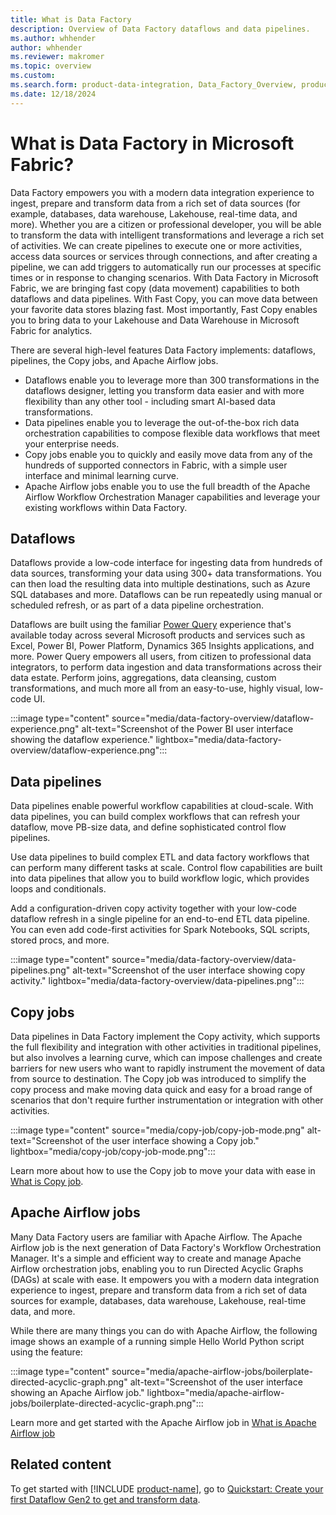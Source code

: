 ```yaml
---
title: What is Data Factory
description: Overview of Data Factory dataflows and data pipelines.
ms.author: whhender
author: whhender
ms.reviewer: makromer
ms.topic: overview
ms.custom:
ms.search.form: product-data-integration, Data_Factory_Overview, product-data-factory
ms.date: 12/18/2024
---
```


# What is Data Factory in Microsoft Fabric?

Data Factory empowers you with a modern data integration experience to ingest, prepare and transform data from a rich set of data sources (for example, databases, data warehouse, Lakehouse, real-time data, and more). Whether you are a citizen or professional developer, you will be able to transform the data with intelligent transformations and leverage a rich set of activities. We can create pipelines to execute one or more activities, access data sources or services through connections, and after creating a pipeline, we can add triggers to automatically run our processes at specific times or in response to changing scenarios. With Data Factory in Microsoft Fabric, we are bringing fast copy  (data movement) capabilities to both dataflows and data pipelines. With Fast Copy, you can move data between your favorite data stores blazing fast. Most importantly, Fast Copy enables you to bring data to your Lakehouse and Data Warehouse in Microsoft Fabric for analytics.

There are several high-level features Data Factory implements: dataflows, pipelines, the Copy jobs, and Apache Airflow jobs.

- Dataflows enable you to leverage more than 300 transformations in the dataflows designer, letting you transform data easier and with more flexibility than any other tool - including smart AI-based data transformations.
- Data pipelines enable you to leverage the out-of-the-box rich data orchestration capabilities to compose flexible data workflows that meet your enterprise needs.
- Copy jobs enable you to quickly and easily move data from any of the hundreds of supported connectors in Fabric, with a simple user interface and minimal learning curve.
- Apache Airflow jobs enable you to use the full breadth of the Apache Airflow Workflow Orchestration Manager capabilities and leverage your existing workflows within Data Factory.

## Dataflows

Dataflows provide a low-code interface for ingesting data from hundreds of data sources, transforming your data using 300+ data transformations. You can then load the resulting data into multiple destinations, such as Azure SQL databases and more. Dataflows can be run repeatedly using manual or scheduled refresh, or as part of a data pipeline orchestration.

Dataflows are built using the familiar [Power Query](/power-query/power-query-what-is-power-query) experience that's available today across several Microsoft products and services such as Excel, Power BI, Power Platform, Dynamics 365 Insights applications, and more. Power Query empowers all users, from citizen to professional data integrators, to perform data ingestion and data transformations across their data estate. Perform joins, aggregations, data cleansing, custom transformations, and much more all from an easy-to-use, highly visual, low-code UI.

:::image type="content" source="media/data-factory-overview/dataflow-experience.png" alt-text="Screenshot of the Power BI user interface showing the dataflow experience." lightbox="media/data-factory-overview/dataflow-experience.png":::

## Data pipelines

Data pipelines enable powerful workflow capabilities at cloud-scale. With data pipelines, you can build complex workflows that can refresh your dataflow, move PB-size data, and define sophisticated control flow pipelines.

Use data pipelines to build complex ETL and data factory workflows that can perform many different tasks at scale. Control flow capabilities are built into data pipelines that allow you to build workflow logic, which provides loops and conditionals.

Add a configuration-driven copy activity together with your low-code dataflow refresh in a single pipeline for an end-to-end ETL data pipeline. You can even add code-first activities for Spark Notebooks, SQL scripts, stored procs, and more.

:::image type="content" source="media/data-factory-overview/data-pipelines.png" alt-text="Screenshot of the user interface showing copy activity." lightbox="media/data-factory-overview/data-pipelines.png":::

## Copy jobs

Data pipelines in Data Factory implement the Copy activity, which supports the full flexibility and integration with other activities in traditional pipelines, but also involves a learning curve, which can impose challenges and create barriers for new users who want to rapidly instrument the movement of data from source to destination. The Copy job was introduced to simplify the copy process and make moving data quick and easy for a broad range of scenarios that don't require further instrumentation or integration with other activities.

:::image type="content" source="media/copy-job/copy-job-mode.png" alt-text="Screenshot of the user interface showing a Copy job." lightbox="media/copy-job/copy-job-mode.png":::

Learn more about how to use the Copy job to move your data with ease in [What is Copy job](what-is-copy-job.md).

## Apache Airflow jobs

Many Data Factory users are familiar with Apache Airflow. The Apache Airflow job is the next generation of Data Factory's Workflow Orchestration Manager. It's a simple and efficient way to create and manage Apache Airflow orchestration jobs, enabling you to run Directed Acyclic Graphs (DAGs) at scale with ease. It empowers you with a modern data integration experience to ingest, prepare and transform data from a rich set of data sources for example, databases, data warehouse, Lakehouse, real-time data, and more.

While there are many things you can do with Apache Airflow, the following image shows an example of a running simple Hello World Python script using the feature:

:::image type="content" source="media/apache-airflow-jobs/boilerplate-directed-acyclic-graph.png" alt-text="Screenshot of the user interface showing an Apache Airflow job." lightbox="media/apache-airflow-jobs/boilerplate-directed-acyclic-graph.png":::

Learn more and get started with the Apache Airflow job in [What is Apache Airflow job](apache-airflow-jobs-concepts.md)

## Related content

To get started with [!INCLUDE [product-name](../includes/product-name.md)], go to [Quickstart: Create your first Dataflow Gen2 to get and transform data](create-first-dataflow-gen2.md).
